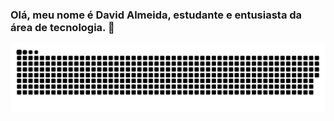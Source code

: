 ### Olá, meu nome é David Almeida, estudante e entusiasta da área de tecnologia. 👋

![Snake animation](https://github.com/cLausx0/cLausx0/blob/output/github-contribution-grid-snake.svg)

